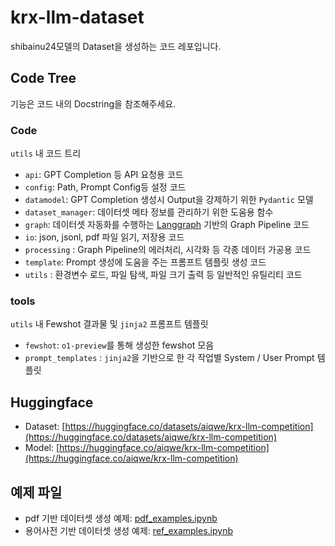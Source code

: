 # krx-llm-dataset
shibainu24모델의 Dataset을 생성하는 코드 레포입니다.

## Code Tree
기능은 코드 내의 Docstring을 참조해주세요.

### Code
`utils` 내 코드 트리
+ `api`: GPT Completion 등 API 요청용 코드
+ `config`: Path, Prompt Config등 설정 코드
+ `datamodel`: GPT Completion 생성시 Output을 강제하기 위한 `Pydantic` 모델
+ `dataset_manager`: 데이터셋 메타 정보를 관리하기 위한 도움용 함수
+ `graph`: 데이터셋 자동화를 수행하는 [Langgraph](https://www.langchain.com/langgraph) 기반의 Graph Pipeline 코드
+ `io`: json, jsonl, pdf 파일 읽기, 저장용 코드
+ `processing` : Graph Pipeline의 에러처리, 시각화 등 각종 데이터 가공용 코드
+ `template`: Prompt 생성에 도움을 주는 프롬프트 템플릿 생성 코드
+ `utils` : 환경변수 로드, 파일 탐색, 파일 크기 출력 등 일반적인 유틸리티 코드

### tools
`utils` 내 Fewshot 결과물 및 `jinja2` 프롬프트 템플릿
+ `fewshot`: `o1-preview`를 통해 생성한 fewshot 모음
+  `prompt_templates` : `jinja2`을 기반으로 한 각 작업별 System / User Prompt 템플릿  

## Huggingface
+ Dataset: [https://huggingface.co/datasets/aiqwe/krx-llm-competition](https://huggingface.co/datasets/aiqwe/krx-llm-competition)
+ Model: [https://huggingface.co/aiqwe/krx-llm-competition](https://huggingface.co/aiqwe/krx-llm-competition)

## 예제 파일
+ pdf 기반 데이터셋 생성 예제: [pdf_examples.ipynb](./pdf_examples.ipynb)
+ 용어사전 기반 데이터셋 생성 예제: [ref_examples.ipynb](./ref_examples.ipynb)